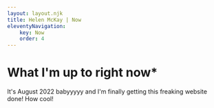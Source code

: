 ```yaml
---
layout: layout.njk
title: Helen McKay | Now
eleventyNavigation:
    key: Now
    order: 4
---
```


# What I'm up to right now*
It's August 2022 babyyyyy and I'm finally getting this freaking website done! How cool!